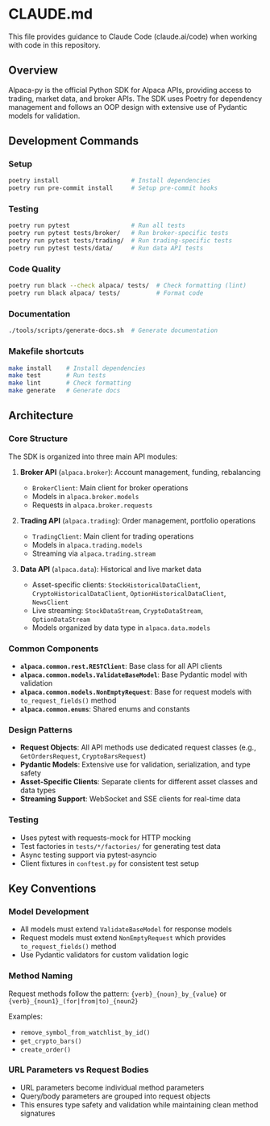 # CLAUDE.md

This file provides guidance to Claude Code (claude.ai/code) when working with code in this repository.

## Overview

Alpaca-py is the official Python SDK for Alpaca APIs, providing access to trading, market data, and broker APIs. The SDK uses Poetry for dependency management and follows an OOP design with extensive use of Pydantic models for validation.

## Development Commands

### Setup
```bash
poetry install                    # Install dependencies
poetry run pre-commit install     # Setup pre-commit hooks
```

### Testing
```bash
poetry run pytest                 # Run all tests
poetry run pytest tests/broker/   # Run broker-specific tests
poetry run pytest tests/trading/  # Run trading-specific tests
poetry run pytest tests/data/     # Run data API tests
```

### Code Quality
```bash
poetry run black --check alpaca/ tests/  # Check formatting (lint)
poetry run black alpaca/ tests/          # Format code
```

### Documentation
```bash
./tools/scripts/generate-docs.sh  # Generate documentation
```

### Makefile shortcuts
```bash
make install    # Install dependencies
make test       # Run tests
make lint       # Check formatting
make generate   # Generate docs
```

## Architecture

### Core Structure
The SDK is organized into three main API modules:

1. **Broker API** (`alpaca.broker`): Account management, funding, rebalancing
   - `BrokerClient`: Main client for broker operations
   - Models in `alpaca.broker.models`
   - Requests in `alpaca.broker.requests`

2. **Trading API** (`alpaca.trading`): Order management, portfolio operations
   - `TradingClient`: Main client for trading operations
   - Models in `alpaca.trading.models`
   - Streaming via `alpaca.trading.stream`

3. **Data API** (`alpaca.data`): Historical and live market data
   - Asset-specific clients: `StockHistoricalDataClient`, `CryptoHistoricalDataClient`, `OptionHistoricalDataClient`, `NewsClient`
   - Live streaming: `StockDataStream`, `CryptoDataStream`, `OptionDataStream`
   - Models organized by data type in `alpaca.data.models`

### Common Components
- **`alpaca.common.rest.RESTClient`**: Base class for all API clients
- **`alpaca.common.models.ValidateBaseModel`**: Base Pydantic model with validation
- **`alpaca.common.models.NonEmptyRequest`**: Base for request models with `to_request_fields()` method
- **`alpaca.common.enums`**: Shared enums and constants

### Design Patterns
- **Request Objects**: All API methods use dedicated request classes (e.g., `GetOrdersRequest`, `CryptoBarsRequest`)
- **Pydantic Models**: Extensive use for validation, serialization, and type safety
- **Asset-Specific Clients**: Separate clients for different asset classes and data types
- **Streaming Support**: WebSocket and SSE clients for real-time data

### Testing
- Uses pytest with requests-mock for HTTP mocking
- Test factories in `tests/*/factories/` for generating test data
- Async testing support via pytest-asyncio
- Client fixtures in `conftest.py` for consistent test setup

## Key Conventions

### Model Development
- All models must extend `ValidateBaseModel` for response models
- Request models must extend `NonEmptyRequest` which provides `to_request_fields()` method
- Use Pydantic validators for custom validation logic

### Method Naming
Request methods follow the pattern: `{verb}_{noun}_by_{value}` or `{verb}_{noun1}_(for|from|to)_{noun2}`

Examples:
- `remove_symbol_from_watchlist_by_id()`
- `get_crypto_bars()`
- `create_order()`

### URL Parameters vs Request Bodies
- URL parameters become individual method parameters
- Query/body parameters are grouped into request objects
- This ensures type safety and validation while maintaining clean method signatures